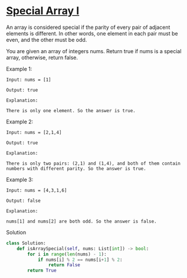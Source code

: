 # [Special Array I](https://leetcode.com/problems/special-array-i/description/)

An array is considered special if the parity of every pair of adjacent elements is different. In other words, one element in each pair must be even, and the other must be odd.

You are given an array of integers nums. Return true if nums is a special array, otherwise, return false.

Example 1:
```
Input: nums = [1]

Output: true

Explanation:

There is only one element. So the answer is true.
```
Example 2:
```
Input: nums = [2,1,4]

Output: true

Explanation:

There is only two pairs: (2,1) and (1,4), and both of them contain numbers with different parity. So the answer is true.
```
Example 3:
```
Input: nums = [4,3,1,6]

Output: false

Explanation:

nums[1] and nums[2] are both odd. So the answer is false.
```
Solution
```python
class Solution:
    def isArraySpecial(self, nums: List[int]) -> bool:
        for i in range(len(nums) - 1):
            if nums[i] % 2 == nums[i+1] % 2:
                return False
        return True
```

